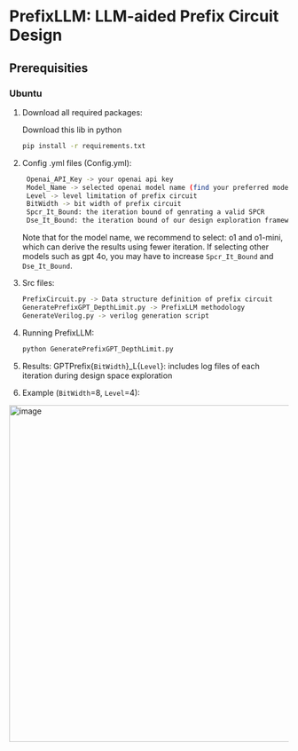 # PrefixLLM: LLM-aided Prefix Circuit Design

## Prerequisities

### Ubuntu
1. Download all required packages:

    Download this lib in python
    ```bash
    pip install -r requirements.txt
    ```

2. Config .yml files (Config.yml):
   ```bash
    Openai_API_Key -> your openai api key
    Model_Name -> selected openai model name (find your preferred model from https://platform.openai.com/docs/models)
    Level -> level limitation of prefix circuit
    BitWidth -> bit width of prefix circuit
    Spcr_It_Bound: the iteration bound of genrating a valid SPCR
    Dse_It_Bound: the iteration bound of our design exploration framework
    ```
   Note that for the model name, we recommend to select: o1 and o1-mini, which can derive the results using fewer iteration. If selecting other models such as gpt 4o, you may have to increase `Spcr_It_Bound` and `Dse_It_Bound`.

3. Src files:
    ```bash
    PrefixCircuit.py -> Data structure definition of prefix circuit
    GeneratePrefixGPT_DepthLimit.py -> PrefixLLM methodology
    GenerateVerilog.py -> verilog generation script
    ```

4. Running PrefixLLM:
    ```bash
    python GeneratePrefixGPT_DepthLimit.py
    ```

5. Results:
   GPTPrefix{`BitWidth`}_L{`Level`}: includes log files of each iteration during design space exploration

6. Example (`BitWidth`=8, `Level`=4):
<img width="607" alt="image" src="https://github.com/user-attachments/assets/88fcf8e1-3d79-4d3f-ad91-1c047ff99482" />



   

